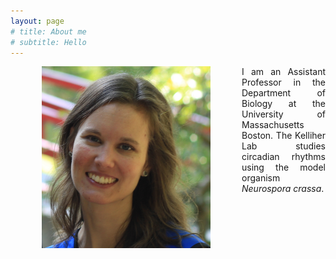 ```yaml
---
layout: page
# title: About me
# subtitle: Hello
---
```


<img style="margin:0px 50px" align="left" src="Kelliher_GoogleScholar.JPG" width=270>
<div style="text-align: justify">
I am an Assistant Professor in the Department of Biology at the University of Massachusetts Boston.
The Kelliher Lab studies circadian rhythms using the model organism <em>Neurospora crassa</em>.
</div>
